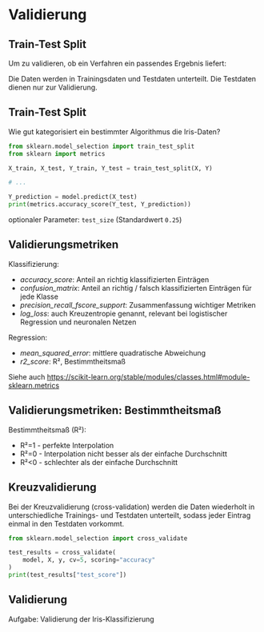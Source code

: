 # Validierung

## Train-Test Split

Um zu validieren, ob ein Verfahren ein passendes Ergebnis liefert:

Die Daten werden in Trainingsdaten und Testdaten unterteilt. Die Testdaten dienen nur zur Validierung.

## Train-Test Split

Wie gut kategorisiert ein bestimmter Algorithmus die Iris-Daten?

```py
from sklearn.model_selection import train_test_split
from sklearn import metrics

X_train, X_test, Y_train, Y_test = train_test_split(X, Y)

# ...

Y_prediction = model.predict(X_test)
print(metrics.accuracy_score(Y_test, Y_prediction))
```

optionaler Parameter: `test_size` (Standardwert `0.25`)

## Validierungsmetriken

Klassifizierung:

- _accuracy_score_: Anteil an richtig klassifizierten Einträgen
- _confusion_matrix_: Anteil an richtig / falsch klassifizierten Einträgen für jede Klasse
- _precision_recall_fscore_support_: Zusammenfassung wichtiger Metriken
- _log_loss_: auch Kreuzentropie genannt, relevant bei logistischer Regression und neuronalen Netzen

Regression:

- _mean_squared_error_: mittlere quadratische Abweichung
- _r2_score_: R², Bestimmtheitsmaß

Siehe auch <https://scikit-learn.org/stable/modules/classes.html#module-sklearn.metrics>

## Validierungsmetriken: Bestimmtheitsmaß

Bestimmtheitsmaß (R²):

- R²=1 - perfekte Interpolation
- R²=0 - Interpolation nicht besser als der einfache Durchschnitt
- R²<0 - schlechter als der einfache Durchschnitt

## Kreuzvalidierung

Bei der Kreuzvalidierung (cross-validation) werden die Daten wiederholt in unterschiedliche Trainings- und Testdaten unterteilt, sodass jeder Eintrag einmal in den Testdaten vorkommt.

```py
from sklearn.model_selection import cross_validate

test_results = cross_validate(
    model, X, y, cv=5, scoring="accuracy"
)
print(test_results["test_score"])
```

## Validierung

Aufgabe: Validierung der Iris-Klassifizierung
